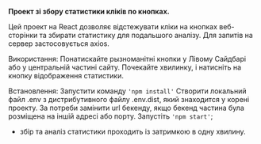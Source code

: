 **Проект зі збору статистики кліків по кнопках.**

Цей проект на React дозволяє відстежувати кліки на кнопках веб-сторінки та збирати статистику для подальшого аналізу.
Для запитів на сервер застосовується axios.

Використання:
Понатискайте рызноманітні кнопки у Лівому Сайдбарі або у центральній частині сайту. Почекайте хвилинку, і натисніть на кнопку відображення статистики.

Встановлення:
Запустити команду `'npm install'`
Створити локальний файл .env з дистрибутивного файлу .env.dist, який знаходится у корені проекту. За потреби замінити url бекенду, якщо бекенд частина була розміщена на іншій адресі або порту.
Запустіть `'npm start'`;


* збір та аналіз статистики проходить із затримкою в одну хвилину.




